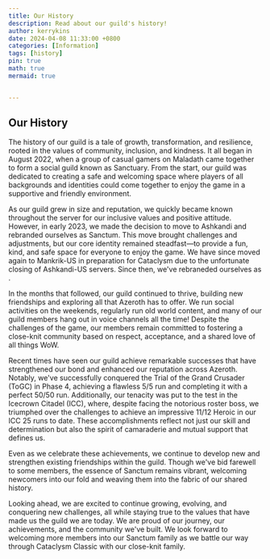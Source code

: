 ```yaml
---
title: Our History
description: Read about our guild's history!
author: kerrykins
date: 2024-04-08 11:33:00 +0800
categories: [Information]
tags: [history]
pin: true
math: true
mermaid: true


---
```



## Our History

The history of our guild is a tale of growth, transformation, and resilience, rooted in the values of community, inclusion, and kindness. It all began in August 2022, when a group of casual gamers on Maladath came together to form a social guild known as Sanctuary. From the start, our guild was dedicated to creating a safe and welcoming space where players of all backgrounds and identities could come together to enjoy the game in a supportive and friendly environment.

As our guild grew in size and reputation, we quickly became known throughout the server for our inclusive values and positive attitude. However, in early 2023, we made the decision to move to Ashkandi and rebranded ourselves as Sanctum. This move brought challenges and adjustments, but our core identity remained steadfast—to provide a fun, kind, and safe space for everyone to enjoy the game. We have since moved again to Mankrik-US in preparation for Cataclysm due to the unfortunate closing of Ashkandi-US servers. Since then, we've rebraneded ourselves as <Enclave>. 

In the months that followed, our guild continued to thrive, building new friendships and exploring all that Azeroth has to offer. We run social activities on the weekends, regularly run old world content, and many of our guild members hang out in voice channels all the time! Despite the challenges of the game, our members remain committed to fostering a close-knit community based on respect, acceptance, and a shared love of all things WoW.

Recent times have seen our guild achieve remarkable successes that have strengthened our bond and enhanced our reputation across Azeroth. Notably, we've successfully conquered the Trial of the Grand Crusader (ToGC) in Phase 4, achieving a flawless 5/5 run and completing it with a perfect 50/50 run. Additionally, our tenacity was put to the test in the Icecrown Citadel (ICC), where, despite facing the notorious roster boss, we triumphed over the challenges to achieve an impressive 11/12 Heroic in our ICC 25 runs to date. These accomplishments reflect not just our skill and determination but also the spirit of camaraderie and mutual support that defines us.

Even as we celebrate these achievements, we continue to develop new and strengthen existing friendships within the guild. Though we've bid farewell to some members, the essence of Sanctum remains vibrant, welcoming newcomers into our fold and weaving them into the fabric of our shared history.

Looking ahead, we are excited to continue growing, evolving, and conquering new challenges, all while staying true to the values that have made us the guild we are today. We are proud of our journey, our achievements, and the community we've built. We look forward to welcoming more members into our Sanctum family as we battle our way through Cataclysm Classic with our close-knit family.